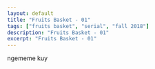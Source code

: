 ```yaml
---
layout: default
title: "Fruits Basket - 01"
tags: ["fruits basket", "serial", "fall 2018"]
description: "Fruits Basket - 01"
excerpt: "Fruits Basket - 01"
---
```


ngememe kuy